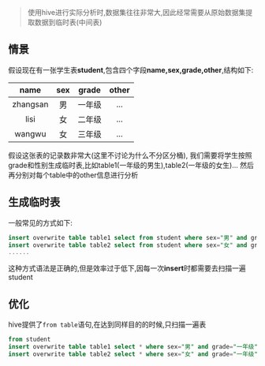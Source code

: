 >使用hive进行实际分析时,数据集往往非常大,因此经常需要从原始数据集提取数据到临时表(中间表)

## 情景
假设现在有一张学生表**student**,包含四个字段**name,sex,grade,other**,结构如下:

| name   |  sex  |  grade | other |
|:----------:|:-------------:|:------:|:------:|
| zhangsan | 男 | 一年级 |...|
| lisi | 女 | 二年级  |...|
| wangwu | 女 | 三年级 |...|


假设这张表的记录数非常大(这里不讨论为什么不分区分桶),
我们需要将学生按照grade和性别生成临时表,比如table1(一年级的男生),table2(一年级的女生)...
然后再分别对每个table中的other信息进行分析

## 生成临时表
一般常见的方式如下:

```sql
insert overwrite table table1 select from student where sex="男" and grade="一年级"
insert overwrite table table2 select from student where sex="女" and grade="一年级"
......
```

这种方式语法是正确的,但是效率过于低下,因每一次**insert**时都需要去扫描一遍student

## 优化
hive提供了`from table`语句,在达到同样目的的时候,只扫描一遍表

```sql
from student
insert overwrite table table1 select * where sex="男" and grade="一年级"
insert overwrite table table2 select * where sex="女" and grade="一年级"
```